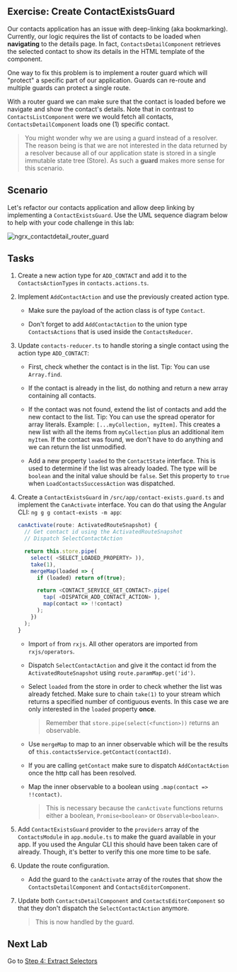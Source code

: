 ## Exercise: Create ContactExistsGuard

Our contacts application has an issue with deep-linking (aka bookmarking). Currently, our logic requires the list of contacts to be loaded when **navigating** to the details page. In fact, `ContactsDetailComponent` retrieves the selected contact to show its details in the HTML template of the component.

One way to fix this problem is to implement a router guard which will "protect" a specific part of our application. Guards can re-route and multiple guards can protect a single route.

With a router guard we can make sure that the contact is loaded before we navigate and show the contact's details. Note that in contrast to `ContactsListComponent` were we would fetch all contacts, `ContactsDetailComponent` loads one (1) specific contact.

> You might wonder why we are using a guard instead of a resolver. The reason being is that we are not interested in the data returned by a resolver because all of our application state is stored in a single immutable state tree (Store). As such a **guard** makes more sense for this scenario.

## Scenario

Let's refactor our contacts application and allow deep linking by implementing a `ContactExistsGuard`. Use the UML sequence diagram below to help with your code challenge in this lab:

![ngrx_contactdetail_router_guard](https://cloud.githubusercontent.com/assets/210413/25588493/21679b24-2e6e-11e7-8072-58bce451f333.png)

## Tasks

1. Create a new action type for `ADD_CONTACT` and add it to the `ContactsActionTypes` in `contacts.actions.ts`.

2. Implement `AddContactAction` and use the previously created action type.

    * Make sure the payload of the action class is of type `Contact`.

    * Don't forget to add `AddContactAction` to the union type `ContactsActions` that is used inside the `ContactsReducer`.

3. Update `contacts-reducer.ts` to handle storing a single contact using the action type `ADD_CONTACT`:

   * First, check whether the contact is in the list. Tip: You can use `Array.find`.  

   * If the contact is already in the list, do nothing and return a new array containing all contacts.

   * If the contact was not found, extend the list of contacts and add the new contact to the list.
   Tip: You can use the spread operator for array literals. Example: `[...myCollection, myItem]`.
   This creates a new list with all the items from `myCollection` plus an additional item `myItem`. If the contact was found, we don't have to do anything and we can return the list unmodified.

   * Add a new property `loaded` to the `ContactState` interface. This is used to determine if the list was already loaded. The type will be `boolean` and the inital value should be `false`. Set this property to `true` when `LoadContactsSuccessAction` was dispatched.

4. Create a `ContactExistsGuard` in `/src/app/contact-exists.guard.ts` and implement the `CanActivate` interface. You can do that using the Angular CLI: `ng g g contact-exists -m app`:

    ```js
    canActivate(route: ActivatedRouteSnapshot) {
      // Get contact id using the ActivatedRouteSnapshot
      // Dispatch SelectContactAction

      return this.store.pipe(
        select( <SELECT_LOADED_PROPERTY> )),
        take(1),
        mergeMap(loaded => {
          if (loaded) return of(true);

          return <CONTACT_SERVICE_GET_CONTACT>.pipe(
            tap( <DISPATCH_ADD_CONTACT_ACTION> ),
            map(contact => !!contact)
          );
        })
      );
    }
    ```

    * Import `of` from `rxjs`. All other operators are imported from `rxjs/operators`.

    * Dispatch `SelectContactAction` and give it the contact id from the `ActivatedRouteSnapshot` using
      `route.paramMap.get('id')`.

    * Select `loaded` from the store in order to check whether the list was already fetched. Make sure to
      chain `take(1)` to your stream which returns a specified number of contiguous events. In this case
      we are only interested in the `loaded` property **once**.

      > Remember that `store.pipe(select(<function>))` returns an observable.

    * Use `mergeMap` to map to an inner observable which will be the results of `this.contactsService.getContact(contactId)`.

    * If you are calling `getContact` make sure to dispatch `AddContactAction` once the http call has been resolved.

    *  Map the inner observable to a boolean using `.map(contact => !!contact)`.

        > This is necessary because the `canActivate` functions returns either a boolean, `Promise<boolean>`
        > or `Observable<boolean>`.

5. Add `ContactExistsGuard` provider to the `providers` array of the `ContactsModule` in `app.module.ts` to make the guard available in your app. If you used the Angular CLI this should have been taken care of already. Though, it's better to verify this one more time to be safe.

6. Update the route configuration.

    * Add the guard to the `canActivate` array of the routes that show the `ContactsDetailComponent` and
    `ContactsEditorComponent`.

7. Update both `ContactsDetailComponent` and `ContactsEditorComponent` so that they don't dispatch
   the `SelectContactAction` anymore.

    > This is now handled by the guard.

## Next Lab

Go to [Step 4: Extract Selectors](step-4-extract-selectors-and-use-reselect.md)
